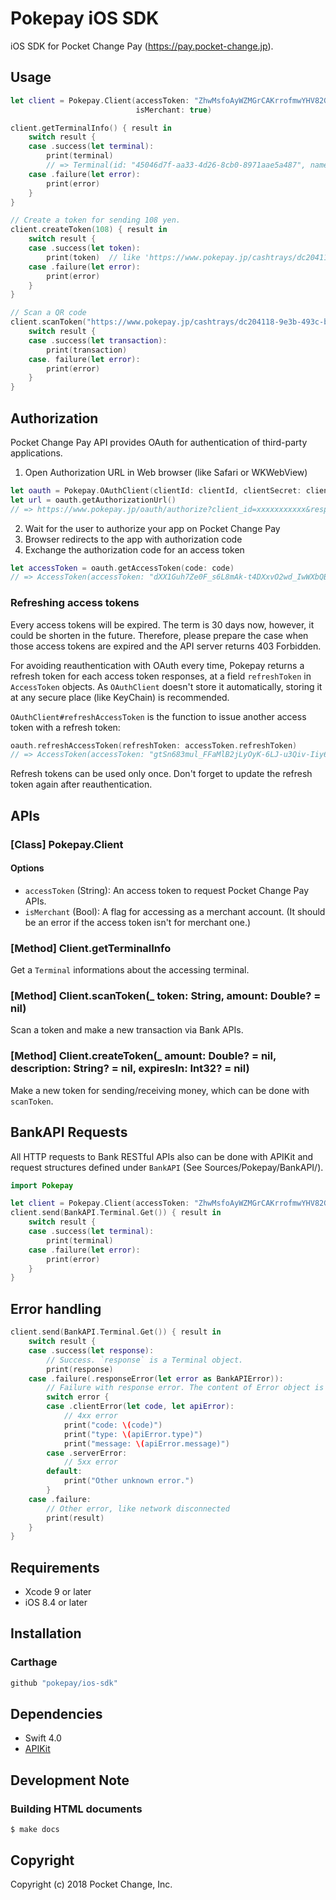 # Pokepay iOS SDK

iOS SDK for Pocket Change Pay (https://pay.pocket-change.jp).

## Usage

```swift
let client = Pokepay.Client(accessToken: "ZhwMsfoAyWZMGrCAKrrofmwYHV82GkUcf3kYSZYYf1oDKVvFAPIKuefyQoc1KDVr",
                            isMerchant: true)

client.getTerminalInfo() { result in
    switch result {
    case .success(let terminal):
        print(terminal)
        // => Terminal(id: "45046d7f-aa33-4d26-8cb0-8971aae5a487", name: "", hardwareId: "4e5c5d18-b27f-4b32-a0e0-e8900686fe23", pushToken: nil, user: Pokepay.User(id: "4abed0cc-6431-446f-aaf5-bebc208d84c1", name: "", isMerchant: true), account: Pokepay.Account(id: "1b4533c0-651c-4e79-8444-346419b18c77", name: "", balance: -15357.0, isSuspended: false, privateMoney: Pokepay.PrivateMoney(id: "090bf006-7450-4ed9-8da1-977ea3ff332c", name: "PocketBank", organization: Pokepay.Organization(code: "pocketchange", name: "ポケットチェンジ"), maxBalance: 30000.0, expirationType: "static")))
    case .failure(let error):
        print(error)
    }
}

// Create a token for sending 108 yen.
client.createToken(108) { result in
    switch result {
    case .success(let token):
        print(token)  // like 'https://www.pokepay.jp/cashtrays/dc204118-9e3b-493c-b396-b9259ce28663'
    case .failure(let error):
        print(error)
    }
}

// Scan a QR code
client.scanToken("https://www.pokepay.jp/cashtrays/dc204118-9e3b-493c-b396-b9259ce28663") { result in
    switch result {
    case .success(let transaction):
        print(transaction)
    case. failure(let error):
        print(error)
    }
}
```

## Authorization

Pocket Change Pay API provides OAuth for authentication of third-party applications.

1. Open Authorization URL in Web browser (like Safari or WKWebView)

```swift
let oauth = Pokepay.OAuthClient(clientId: clientId, clientSecret: clientSecret)
let url = oauth.getAuthorizationUrl()
// => https://www.pokepay.jp/oauth/authorize?client_id=xxxxxxxxxxx&response_type=code
```

2. Wait for the user to authorize your app on Pocket Change Pay
3. Browser redirects to the app with authorization code
4. Exchange the authorization code for an access token

```swift
let accessToken = oauth.getAccessToken(code: code)
// => AccessToken(accessToken: "dXX1Guh7Ze0F_s6L8mAk-t4DXxvO2wd_IwWXbQBGdNo0nkj01tYA9EKY992H_mMP", refreshToken: "XKOfCZmLuRjLggDZzDfz", tokenType: "Bearer", expiresIn: 2591999)
```

### Refreshing access tokens

Every access tokens will be expired. The term is 30 days now, however, it could be shorten in the future. Therefore, please prepare the case when those access tokens are expired and the API server returns 403 Forbidden.

For avoiding reauthentication with OAuth every time, Pokepay returns a refresh token for each access token responses, at a field `refreshToken` in `AccessToken` objects. As `OAuthClient` doesn't store it automatically, storing it at any secure place (like KeyChain) is recommended.

`OAuthClient#refreshAccessToken` is the function to issue another access token with a refresh token:

```swift
oauth.refreshAccessToken(refreshToken: accessToken.refreshToken)
// => AccessToken(accessToken: "gtSn683mul_FFaMlB2jLyOyK-6LJ-u3Qiv-Iiy6cGoJZyKD242xe29BTHEYXXaqj", refreshToken: "-YvJULJ5rEhQ0fY86t80", tokenType: "Bearer", expiresIn: 2591999)
```

Refresh tokens can be used only once. Don't forget to update the refresh token again after reauthentication.

## APIs

### [Class] Pokepay.Client

#### Options

- `accessToken` (String): An access token to request Pocket Change Pay APIs.
- `isMerchant` (Bool): A flag for accessing as a merchant account. (It should be an error if the access token isn't for merchant one.)

### [Method] Client.getTerminalInfo

Get a `Terminal` informations about the accessing terminal.

### [Method] Client.scanToken(_ token: String, amount: Double? = nil)

Scan a token and make a new transaction via Bank APIs.

### [Method] Client.createToken(_ amount: Double? = nil, description: String? = nil, expiresIn: Int32? = nil)

Make a new token for sending/receiving money, which can be done with `scanToken`.

## BankAPI Requests

All HTTP requests to Bank RESTful APIs also can be done with APIKit and request structures defined under `BankAPI` (See Sources/Pokepay/BankAPI/).

```swift
import Pokepay

let client = Pokepay.Client(accessToken: "ZhwMsfoAyWZMGrCAKrrofmwYHV82GkUcf3kYSZYYf1oDKVvFAPIKuefyQoc1KDVr")
client.send(BankAPI.Terminal.Get()) { result in
    switch result {
    case .success(let terminal):
        print(terminal)
    case .failure(let error):
        print(error)
    }
}
```

## Error handling

```swift
client.send(BankAPI.Terminal.Get()) { result in
    switch result {
    case .success(let response):
        // Success. `response` is a Terminal object.
        print(response)
    case .failure(.responseError(let error as BankAPIError)):
        // Failure with response error. The content of Error object is returned from Bank API.
        switch error {
        case .clientError(let code, let apiError):
            // 4xx error
            print("code: \(code)")
            print("type: \(apiError.type)")
            print("message: \(apiError.message)")
        case .serverError:
            // 5xx error
        default:
            print("Other unknown error.")
        }
    case .failure:
        // Other error, like network disconnected
        print(result)
    }
}
```

## Requirements

* Xcode 9 or later
* iOS 8.4 or later

## Installation

### Carthage

```ruby
github "pokepay/ios-sdk"
```

## Dependencies

* Swift 4.0
* [APIKit](https://github.com/ishkawa/APIKit)

## Development Note

### Building HTML documents

```
$ make docs
```

## Copyright

Copyright (c) 2018 Pocket Change, Inc.
